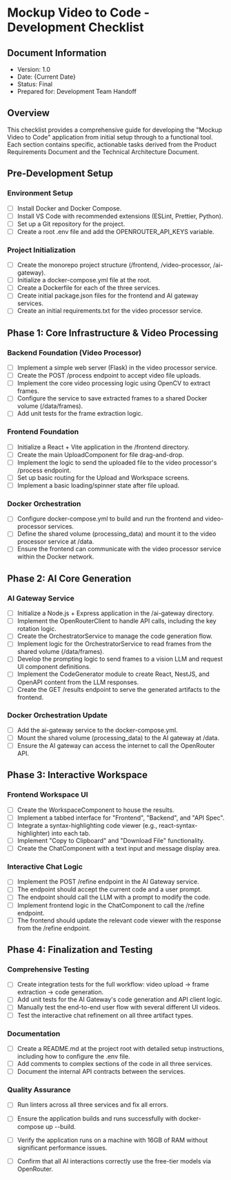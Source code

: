# Mockup Video to Code - Development Checklist

## Document Information

- Version: 1.0
- Date: {Current Date}
- Status: Final
- Prepared for: Development Team Handoff

## Overview

This checklist provides a comprehensive guide for developing the "Mockup Video to Code" application from initial setup through to a functional tool. Each section contains specific, actionable tasks derived from the Product Requirements Document and the Technical Architecture Document.

## Pre-Development Setup

### Environment Setup

- [ ] Install Docker and Docker Compose.
- [ ] Install VS Code with recommended extensions (ESLint, Prettier, Python).
- [ ] Set up a Git repository for the project.
- [ ] Create a root .env file and add the OPENROUTER_API_KEYS variable.

### Project Initialization

- [ ] Create the monorepo project structure (/frontend, /video-processor, /ai-gateway).
- [ ] Initialize a docker-compose.yml file at the root.
- [ ] Create a Dockerfile for each of the three services.
- [ ] Create initial package.json files for the frontend and AI gateway services.
- [ ] Create an initial requirements.txt for the video processor service.

## Phase 1: Core Infrastructure & Video Processing

### Backend Foundation (Video Processor)

- [ ] Implement a simple web server (Flask) in the video processor service.
- [ ] Create the POST /process endpoint to accept video file uploads.
- [ ] Implement the core video processing logic using OpenCV to extract frames.
- [ ] Configure the service to save extracted frames to a shared Docker volume (/data/frames).
- [ ] Add unit tests for the frame extraction logic.

### Frontend Foundation

- [ ] Initialize a React + Vite application in the /frontend directory.
- [ ] Create the main UploadComponent for file drag-and-drop.
- [ ] Implement the logic to send the uploaded file to the video processor's /process endpoint.
- [ ] Set up basic routing for the Upload and Workspace screens.
- [ ] Implement a basic loading/spinner state after file upload.

### Docker Orchestration

- [ ] Configure docker-compose.yml to build and run the frontend and video-processor services.
- [ ] Define the shared volume (processing_data) and mount it to the video processor service at /data.
- [ ] Ensure the frontend can communicate with the video processor service within the Docker network.

## Phase 2: AI Core Generation

### AI Gateway Service

- [ ] Initialize a Node.js + Express application in the /ai-gateway directory.
- [ ] Implement the OpenRouterClient to handle API calls, including the key rotation logic.
- [ ] Create the OrchestratorService to manage the code generation flow.
- [ ] Implement logic for the OrchestratorService to read frames from the shared volume (/data/frames).
- [ ] Develop the prompting logic to send frames to a vision LLM and request UI component definitions.
- [ ] Implement the CodeGenerator module to create React, NestJS, and OpenAPI content from the LLM responses.
- [ ] Create the GET /results endpoint to serve the generated artifacts to the frontend.

### Docker Orchestration Update

- [ ] Add the ai-gateway service to the docker-compose.yml.
- [ ] Mount the shared volume (processing_data) to the AI gateway at /data.
- [ ] Ensure the AI gateway can access the internet to call the OpenRouter API.

## Phase 3: Interactive Workspace

### Frontend Workspace UI

- [ ] Create the WorkspaceComponent to house the results.
- [ ] Implement a tabbed interface for "Frontend", "Backend", and "API Spec".
- [ ] Integrate a syntax-highlighting code viewer (e.g., react-syntax-highlighter) into each tab.
- [ ] Implement "Copy to Clipboard" and "Download File" functionality.
- [ ] Create the ChatComponent with a text input and message display area.

### Interactive Chat Logic

- [ ] Implement the POST /refine endpoint in the AI Gateway service.
- [ ] The endpoint should accept the current code and a user prompt.
- [ ] The endpoint should call the LLM with a prompt to modify the code.
- [ ] Implement frontend logic in the ChatComponent to call the /refine endpoint.
- [ ] The frontend should update the relevant code viewer with the response from the /refine endpoint.

## Phase 4: Finalization and Testing

### Comprehensive Testing

- [ ] Create integration tests for the full workflow: video upload -> frame extraction -> code generation.
- [ ] Add unit tests for the AI Gateway's code generation and API client logic.
- [ ] Manually test the end-to-end user flow with several different UI videos.
- [ ] Test the interactive chat refinement on all three artifact types.

### Documentation

- [ ] Create a README.md at the project root with detailed setup instructions, including how to configure the .env file.
- [ ] Add comments to complex sections of the code in all three services.
- [ ] Document the internal API contracts between the services.

### Quality Assurance

- [ ] Run linters across all three services and fix all errors.
- [ ] Ensure the application builds and runs successfully with docker-compose up --build.
- [ ] Verify the application runs on a machine with 16GB of RAM without significant performance issues.
- [ ] Confirm that all AI interactions correctly use the free-tier models via OpenRouter.

